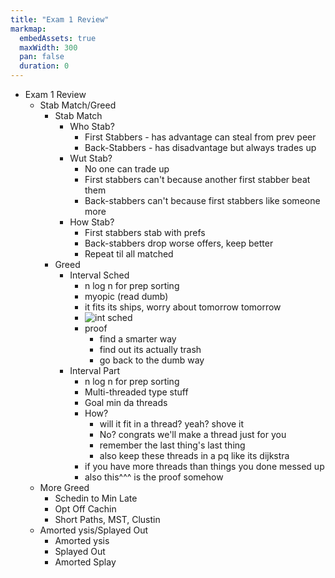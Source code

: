 ```yaml
---
title: "Exam 1 Review"
markmap:
  embedAssets: true
  maxWidth: 300
  pan: false
  duration: 0
---
```


- Exam 1 Review
  - Stab Match/Greed
    - Stab Match
      - Who Stab?
        - First Stabbers - has advantage can steal from prev peer
        - Back-Stabbers - has disadvantage but always trades up
      - Wut Stab?
        - No one can trade up
        - First stabbers can't because another first stabber beat them
        - Back-stabbers can't because first stabbers like someone more
      - How Stab?
        - First stabbers stab with prefs
        - Back-stabbers drop worse offers, keep better
        - Repeat til all matched
    - Greed
      - Interval Sched
        - n log n for prep sorting
        - myopic (read dumb)
        - it fits its ships, worry about tomorrow tomorrow
        - ![int sched](~/ASU-Current-Classes/CSE-450-DSA-2/exam-1-rev/int-sched.png)
        - proof
          - find a smarter way
          - find out its actually trash
          - go back to the dumb way
      - Interval Part
        - n log n for prep sorting
        - Multi-threaded type stuff
        - Goal min da threads
        - How?
          - will it fit in a thread? yeah? shove it
          - No? congrats we'll make a thread just for you
          - remember the last thing's last thing
          - also keep these threads in a pq like its dijkstra
        - if you have more threads than things you done messed up
        - also this^^^ is the proof somehow
  - More Greed
    - Schedin to Min Late
    - Opt Off Cachin
    - Short Paths, MST, Clustin
  - Amorted ysis/Splayed Out
    - Amorted ysis
    - Splayed Out
    - Amorted Splay
